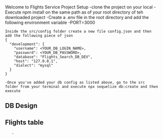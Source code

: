Welcome to Flights Service
Project Setup
-clone the project on your local
-Execute npm install on the same path as of your root directory of teh downloaded project
-Create a .env file in the root directory and add the following environment variable
-PORT=3000

```
Inside the src/config folder create a new file config.json and then add the following piece of json
{
  "development": {
    "username": <YOUR_DB_LOGIN_NAME>,
    "password": <YOUR_DB_PASSWORD>,
    "database": "Flights_Search_DB_DEV",
    "host": "127.0.0.1",
    "dialect": "mysql"
  }
}
```
```
-Once you've added your db config as listed above, go to the src folder from your terminal and execute npx sequelize db:create and then execute

```

## DB Design

 




## Flights table
       - 